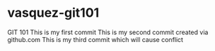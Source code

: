# vasquez-git101
GIT 101
This is my first commit
This is my second commit created via github.com
This is my third commit which will cause conflict
